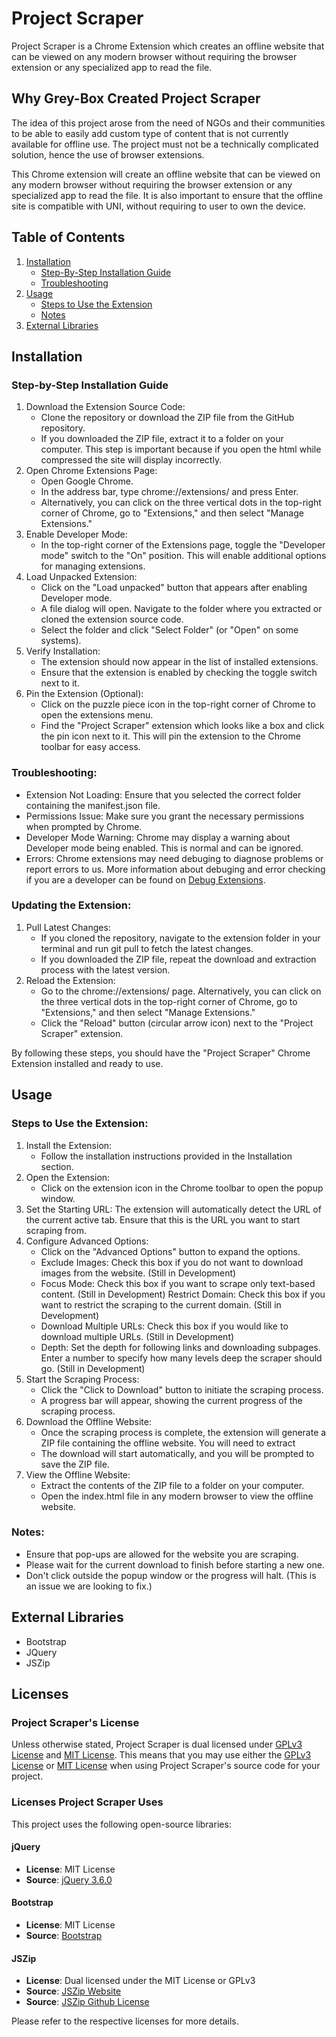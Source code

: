 # Project Scraper

Project Scraper is a Chrome Extension which creates an offline website that can be viewed on any modern browser without requiring the browser extension or any specialized app to read the file.

## Why Grey-Box Created Project Scraper

The idea of this project arose from the need of NGOs and their communities to be able to easily add custom type of content that is not currently available for offline use. The project must not be a technically complicated solution, hence the use of browser extensions.

This Chrome extension will create an offline website that can be viewed on any modern browser without requiring the browser extension or any specialized app to read the file. It is also important to ensure that the offline site is compatible with UNI, without requiring to user to own the device.

## Table of Contents

1. [Installation](#installation)
    * [Step-By-Step Installation Guide](#step-by-step-installation-guide)
    * [Troubleshooting](#troubleshooting)
2. [Usage](#usage)
    * [Steps to Use the Extension](#steps-to-use-the-extension)
    * [Notes](#notes)
3. [External Libraries](#external-libraries)

## Installation

### Step-by-Step Installation Guide
1. Download the Extension Source Code:
    * Clone the repository or download the ZIP file from the GitHub repository.
    * If you downloaded the ZIP file, extract it to a folder on your computer. This step is important because if you open the html while compressed the site will display incorrectly.
2. Open Chrome Extensions Page:
    * Open Google Chrome.
    * In the address bar, type chrome://extensions/ and press Enter.
    * Alternatively, you can click on the three vertical dots in the top-right corner of Chrome, go to "Extensions," and then select "Manage Extensions."
3. Enable Developer Mode:
    * In the top-right corner of the Extensions page, toggle the "Developer mode" switch to the "On" position. This will enable additional options for managing extensions.
4. Load Unpacked Extension:
    * Click on the "Load unpacked" button that appears after enabling Developer mode.
    * A file dialog will open. Navigate to the folder where you extracted or cloned the extension source code.
    * Select the folder and click "Select Folder" (or "Open" on some systems).
5. Verify Installation:
    * The extension should now appear in the list of installed extensions.
    * Ensure that the extension is enabled by checking the toggle switch next to it.
6. Pin the Extension (Optional):
    * Click on the puzzle piece icon in the top-right corner of Chrome to open the extensions menu.
    * Find the "Project Scraper" extension which looks like a box and click the pin icon next to it. This will pin the extension to the Chrome toolbar for easy access.

### Troubleshooting:
* Extension Not Loading: Ensure that you selected the correct folder containing the manifest.json file.
* Permissions Issue: Make sure you grant the necessary permissions when prompted by Chrome.
* Developer Mode Warning: Chrome may display a warning about Developer mode being enabled. This is normal and can be ignored.
* Errors: Chrome extensions may need debuging to diagnose problems or report errors to us. More information about debuging and error checking if you are a developer can be found on [Debug Extensions](https://developer.chrome.com/docs/extensions/get-started/tutorial/debug).

### Updating the Extension:
1. Pull Latest Changes:
    * If you cloned the repository, navigate to the extension folder in your terminal and run git pull to fetch the latest changes.
    * If you downloaded the ZIP file, repeat the download and extraction process with the latest version.
2. Reload the Extension:
    * Go to the chrome://extensions/ page. Alternatively, you can click on the three vertical dots in the top-right corner of Chrome, go to "Extensions," and then select "Manage Extensions."
    * Click the "Reload" button (circular arrow icon) next to the "Project Scraper" extension.

By following these steps, you should have the "Project Scraper" Chrome Extension installed and ready to use.

## Usage

### Steps to Use the Extension:
1. Install the Extension:
    * Follow the installation instructions provided in the Installation section.
2. Open the Extension:
    * Click on the extension icon in the Chrome toolbar to open the popup window.
3. Set the Starting URL:
The extension will automatically detect the URL of the current active tab. Ensure that this is the URL you want to start scraping from.
4. Configure Advanced Options:
    * Click on the "Advanced Options" button to expand the options.
    * Exclude Images: Check this box if you do not want to download images from the website. (Still in Development)
    * Focus Mode: Check this box if you want to scrape only text-based content. (Still in Development)
Restrict Domain: Check this box if you want to restrict the scraping to the current domain. (Still in Development)
    * Download Multiple URLs: Check this box if you would like to download multiple URLs. (Still in Development)
    * Depth: Set the depth for following links and downloading subpages. Enter a number to specify how many levels deep the scraper should go. (Still in Development)
5. Start the Scraping Process:
    * Click the "Click to Download" button to initiate the scraping process.
    * A progress bar will appear, showing the current progress of the scraping process. 
6. Download the Offline Website:
    * Once the scraping process is complete, the extension will generate a ZIP file containing the offline website. You will need to extract 
    * The download will start automatically, and you will be prompted to save the ZIP file.
7. View the Offline Website:
    * Extract the contents of the ZIP file to a folder on your computer.
    * Open the index.html file in any modern browser to view the offline website.

### Notes:
* Ensure that pop-ups are allowed for the website you are scraping. 
* Please wait for the current download to finish before starting a new one. 
* Don't click outside the popup window or the progress will halt. (This is an issue we are looking to fix.)

## External Libraries
* Bootstrap
* JQuery
* JSZip

## Licenses

### Project Scraper's License

Unless otherwise stated, Project Scraper is dual licensed under [GPLv3 License](GPLv3_LICENSE) and [MIT License](MIT_License). This means that you may use either the [GPLv3 License](GPLv3_LICENSE) or [MIT License](MIT_License) when using Project Scraper's source code for your project.

### Licenses Project Scraper Uses
This project uses the following open-source libraries:

#### jQuery
- **License**: MIT License
- **Source**: [jQuery 3.6.0](https://jquery.org/license/)

#### Bootstrap
- **License**: MIT License
- **Source**: [Bootstrap](https://getbootstrap.com/docs/5.0/about/license/)

#### JSZip
- **License**: Dual licensed under the MIT License or GPLv3
- **Source**: [JSZip Website](https://stuk.github.io/jszip/)
- **Source**: [JSZip Github License](https://github.com/Stuk/jszip/blob/main/LICENSE.markdown)

Please refer to the respective licenses for more details.